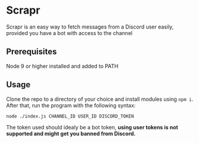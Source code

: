 # Scrapr

Scrapr is an easy way to fetch messages from a Discord user easily, provided you have a bot with access to the channel

## Prerequisites 
Node 9 or higher installed and added to PATH

## Usage
Clone the repo to a directory of your choice and install modules using `npm i`.   
After that, run the program with the following syntax:
```
node ./index.js CHANNEL_ID USER_ID DISCORD_TOKEN
```
The token used should idealy be a bot token, **using user tokens is not supported and might get you banned from Discord.**
